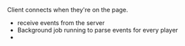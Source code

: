 
Client connects when they're on the page.

- receive events from the server
- Background job running to parse events for every player
-